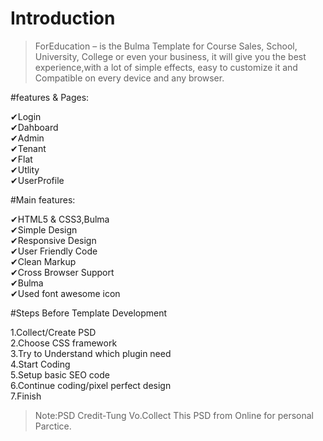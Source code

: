 # Introduction
>ForEducation – is the Bulma Template for Course Sales, School, University, College or even your business, it will give you the best experience,with a
lot of simple effects, easy to customize it and Compatible on every device and any browser.

#features & Pages:

✔Login<br> 
✔Dahboard<br> 
✔Admin<br> 
✔Tenant<br> 
✔Flat<br>
✔Utlity<br> 
✔UserProfile<br>




#Main features:

✔HTML5 & CSS3,Bulma<br> 
✔Simple Design<br> 
✔Responsive Design<br> 
✔User Friendly Code<br> 
✔Clean Markup<br> 
✔Cross Browser Support<br> 
✔Bulma<br> 
✔Used font awesome icon<br> 


#Steps Before Template Development

1.Collect/Create PSD<br> 
2.Choose CSS framework<br> 
3.Try to Understand which plugin need<br> 
4.Start Coding<br> 
5.Setup basic SEO code<br> 
6.Continue coding/pixel perfect design<br> 
7.Finish<br> 



>Note:PSD Credit-Tung Vo.Collect This PSD from Online for personal Parctice.
